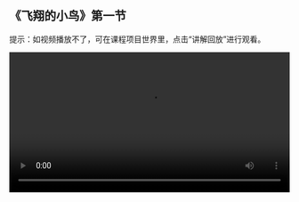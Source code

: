 ## 《飞翔的小鸟》第一节
 
提示：如视频播放不了，可在课程项目世界里，点击“讲解回放”进行观看。
 
<video width="100%" controls controlslist="nodownload nofullscreen noremoteplayback" disablePictureInPicture>
  <source src="https://api.keepwork.com/ts-storage/siteFiles/21580/raw#飞翔的小鸟1_3.22.webm" type="video/webm" />
  <source src="https://api.keepwork.com/ts-storage/siteFiles/21581/raw#飞翔的小鸟1_3.22.mp4" type="video/mp4" />
   
  你的浏览器不支持播放
</video>
<style>
video::-webkit-media-controls-fullscreen-button { display: none; } 
</style>

## 字幕


今天，我们开始学习制作一个全新的项目——飞翔的小鸟
大家有没有玩过这款非常经典的小游戏呢？
只需要动动手指，拖动小鸟，完美避开障碍物即可
碰到障碍物小鸟就会被传送回鸟巢哦
今天的课程我们将教大家在帕拉卡中实现飞翔的小鸟效果
有没有期待地搓手手呢？话不多说，让我们快快进入今天的学习吧！


### 步骤一

首先，我们需要搭建一个场景
打开工具栏，选择建造标签下的雪方块，右键放置两个方块在场景中
按住Shift键，同时点击鼠标右键，可以快速填充连接
重复几次，这样一堵墙就快速搭建好啦
接着，我们选择建造标签下的沙子方块，大家可以注意到沙子方块的ID是51
同样的方法，我们来给墙封边
我们再放置几个沙子方块作为障碍物
最后，放置一个雪方块作为初始位置
这样，一个简单的场景就搭建好啦！
### 步骤二
虽然场景已经搭建好啦
可是我们的主角还没出现呢？
接下来，我们来召唤出小鸟模型吧！
还记得怎么保存bmax模型吗？
按住ctrl键，点击鼠标左键，选中小鸟模型
选择保存为bmax模型
给模型取一个名字，这里我们取名叫bird
这样，一个小鸟模型就成功保存下来啦
修改模型属性为可拖动，鼠标右键放置
我们继续搭建一个鸟巢，也就是小鸟的初始位置
选择工具子标签下的彩色方块
修改颜色，这里选择灰色，点击鼠标右键放置方块在场景中
同样的方法，保存鸟巢模型，取名为start
设置为可拖动，放置鸟巢模型
最后，将鸟巢模型和小鸟模型拖动到初始位置
到这里，我们的场景以及主角就都准备好啦！


### 步骤三

有了场景和主角，我们可以拖动小鸟来躲避障碍物啦
细心的同学已经发现了，小鸟模型的朝向好像不太对呢？
模型属性应该怎么调整呢，跟着老师继续往下操作吧！
首先，我们先来给模型起一个名字
点击鼠标右键，选中鸟巢模型，选择属性
将名字命名为start，并将它拖动到初始位置
同样的方法，给小鸟模型命名为bird
我们看到小鸟模型出现了三色箭头和一段圆弧
拖动圆弧旋转轴，可以调整模型的朝向角度
拖动三色箭头上的小方块，可以调整模型的大小
将调整好大小和朝向的小鸟模型拖动到初始位置
这样，小鸟的朝向就调整过来啦
调整模型属性的方法你学会了吗？
快去试试创作一个属于你自己的地图场景吧！
可以尝试着将障碍物设置的更多样化一些～
下节课我们将会学习如何添加自动侦测障碍物的效果
我们下节课再见！